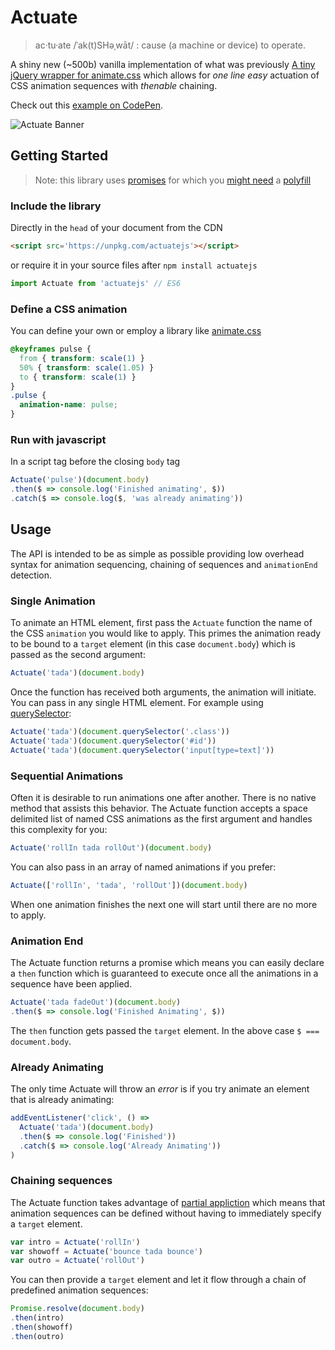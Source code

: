 # Actuate

> ac·tu·ate /ˈak(t)SHəˌwāt/ : cause (a machine or device) to operate.

A shiny new (~500b) vanilla implementation of what was previously [A tiny jQuery wrapper for animate.css](https://github.com/lukejacksonn/Actuate/releases/tag/v1.0.0) which allows for _one line easy_ actuation of CSS animation sequences with _thenable_ chaining.

Check out this [example on CodePen](http://codepen.io/lukejacksonn/pen/dvaPPG).

![Actuate Banner](https://cloud.githubusercontent.com/assets/1457604/24648564/34adf08c-194e-11e7-9c12-dd97d85363b8.gif)

## Getting Started

> Note: this library uses [promises](https://developer.mozilla.org/en/docs/Web/JavaScript/Reference/Global_Objects/Promise) for which you [might need](http://caniuse.com/#feat=promises) a [polyfill](https://polyfill.io/v2/docs/)

### Include the library
Directly in the `head` of your document from the CDN
```html
<script src='https://unpkg.com/actuatejs'></script>
```
or require it in your source files after `npm install actuatejs`
```js
import Actuate from 'actuatejs' // ES6
```

### Define a CSS animation
You can define your own or employ a library like [animate.css](https://github.com/daneden/animate.css)
```css
@keyframes pulse {
  from { transform: scale(1) }
  50% { transform: scale(1.05) }
  to { transform: scale(1) }
}
.pulse {
  animation-name: pulse;
}
```

### Run with javascript
In a script tag before the closing `body` tag
```js
Actuate('pulse')(document.body)
.then($ => console.log('Finished animating', $))
.catch($ => console.log($, 'was already animating'))
```

## Usage

The API is intended to be as simple as possible providing low overhead syntax for animation sequencing, chaining of sequences and `animationEnd` detection.

### Single Animation

To animate an HTML element, first pass the `Actuate` function the name of the CSS `animation` you would like to apply. This primes the animation ready to be bound to a `target` element (in this case `document.body`) which is passed as the second argument:

```js
Actuate('tada')(document.body)
```

Once the function has received both arguments, the animation will initiate. You can pass in any single HTML element. For example using [querySelector](https://developer.mozilla.org/en-US/docs/Web/API/Document/querySelector):

```js
Actuate('tada')(document.querySelector('.class'))
Actuate('tada')(document.querySelector('#id'))
Actuate('tada')(document.querySelector('input[type=text]'))
```

### Sequential Animations

Often it is desirable to run animations one after another. There is no native method that assists this behavior. The Actuate function accepts a space delimited list of named CSS animations as the first argument and handles this complexity for you:

```js
Actuate('rollIn tada rollOut')(document.body)
```

You can also pass in an array of named animations if you prefer:

```js
Actuate(['rollIn', 'tada', 'rollOut'])(document.body)
```

When one animation finishes the next one will start until there are no more to apply.

### Animation End

The Actuate function returns a promise which means you can easily declare a `then` function which is guaranteed to execute once all the animations in a sequence have been applied.

```js
Actuate('tada fadeOut')(document.body)
.then($ => console.log('Finished Animating', $))
```

The `then` function gets passed the `target` element. In the above case `$ === document.body`.

### Already Animating

The only time Actuate will throw an _error_ is if you try animate an element that is already animating:

```js
addEventListener('click', () =>
  Actuate('tada')(document.body)
  .then($ => console.log('Finished'))
  .catch($ => console.log('Already Animating'))
)
```

### Chaining sequences

The Actuate function takes advantage of [partial appliction](https://en.wikipedia.org/wiki/Partial_application) which means that animation sequences can be defined without having to immediately specify a `target` element.

```js
var intro = Actuate('rollIn')
var showoff = Actuate('bounce tada bounce')
var outro = Actuate('rollOut')
```

You can then provide a `target` element and let it flow through a chain of predefined animation sequences:

```js
Promise.resolve(document.body)
.then(intro)
.then(showoff)
.then(outro)
```
